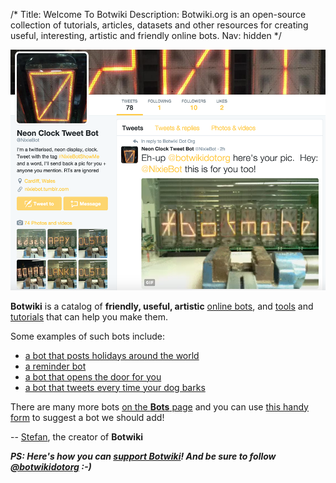 /*
Title: Welcome To Botwiki
Description: Botwiki.org is an open-source collection of tutorials, articles, datasets and other resources for creating useful, interesting, artistic and friendly online bots.
Nav: hidden
*/


<p class="screenshot float-right">
  <a href="/bots/twitterbots/NixieBot">
    <img src="/content/bots/twitterbots/images/NixieBot.png">
  </a>
</p>

**Botwiki** is a catalog of **friendly, useful, artistic** [online bots](/bots/), and [tools](/resources/) and [tutorials](/tutorials/) that can help you make them.

Some examples of such bots include:

- [a bot that posts holidays around the world](bots/twitterbots/holidaybot4000)
- [a reminder bot](bots/twitterbots/mnemosynetron)
- [a bot that opens the door for you](bots/slackbots/doorbell-server)
- [a bot that tweets every time your dog barks](bots/twitterbots/OliverBarkBark)

There are many more bots [on the **Bots** page](bots/) and you can use [this handy form](https://botwiki.org/submit-your-bot) to suggest a bot we should add!

-- [Stefan](/about/team#stefan), the creator of **Botwiki**



***PS: Here's how you can [support Botwiki](/about/support)! And be sure to follow [@botwikidotorg](https://twitter.com/botwikidotorg) :-)***
